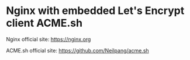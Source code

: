Nginx with embedded Let's Encrypt client ACME.sh
====

Nginx official site: https://nginx.org

ACME.sh official site: https://github.com/Neilpang/acme.sh
